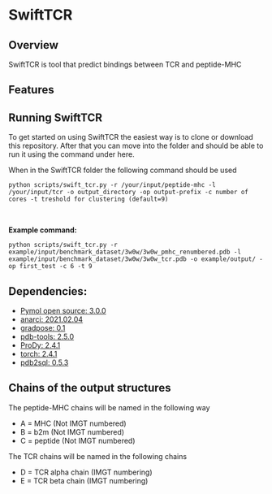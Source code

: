 # SwiftTCR
## Overview
SwiftTCR is tool that predict bindings between TCR and peptide-MHC

## Features

## Running SwiftTCR
To get started on using SwiftTCR the easiest way is to clone or download this repository. After that you can move into the folder and should be able to run it using the command under here.

When in the SwiftTCR folder the following command should be used
```
python scripts/swift_tcr.py -r /your/input/peptide-mhc -l /your/input/tcr -o output_directory -op output-prefix -c number of cores -t treshold for clustering (default=9)
```
<br />

**Example command:**
```
python scripts/swift_tcr.py -r example/input/benchmark_dataset/3w0w/3w0w_pmhc_renumbered.pdb -l example/input/benchmark_dataset/3w0w/3w0w_tcr.pdb -o example/output/ -op first_test -c 6 -t 9
```

## Dependencies:
* [Pymol open source: 3.0.0](https://github.com/schrodinger/pymol-open-source)
* [anarci: 2021.02.04](https://github.com/oxpig/ANARCI) 
* [gradpose: 0.1](https://github.com/X-lab-3D/GradPose)
* [pdb-tools: 2.5.0](http://www.bonvinlab.org/pdb-tools/)
* [ProDy: 2.4.1](https://github.com/prody/ProDy)
* [torch: 2.4.1](https://pytorch.org/)
* [pdb2sql: 0.5.3](https://github.com/DeepRank/pdb2sql)

## Chains of the output structures
The peptide-MHC chains will be named in the following way
* A = MHC (Not IMGT numbered)
* B = b2m (Not IMGT numbered)
* C = peptide (Not IMGT numbered)

The TCR chains will be named in the following chains
* D = TCR alpha chain (IMGT numbering)
* E = TCR beta chain (IMGT numbering)